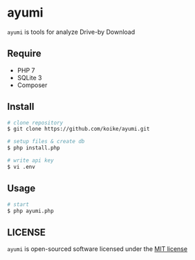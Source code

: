 # ayumi
```ayumi``` is tools for analyze Drive-by Download

## Require
- PHP 7
- SQLite 3
- Composer

## Install
```sh
# clone repository
$ git clone https://github.com/koike/ayumi.git

# setup files & create db
$ php install.php

# write api key
$ vi .env
```

## Usage
```sh
# start
$ php ayumi.php
```

## LICENSE
```ayumi``` is open-sourced software licensed under the [MIT license](LICENSE)